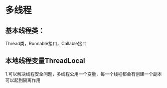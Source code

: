 # 多线程
## 基本线程类：
Thread类，Runnable接口，Callable接口

## 本地线程变量ThreadLocal
1.可以解决线程安全问题，多线程公用一个变量，每一个线程都会有创建一个副本可以起到隔离作用

